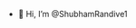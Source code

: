 - 👋 Hi, I’m @ShubhamRandive1

<!---
ShubhamRandive1/ShubhamRandive1 is a ✨ special ✨ repository because its `README.md` (this file) appears on your GitHub profile.
You can click the Preview link to take a look at your changes.
--->
